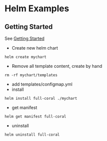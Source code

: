# Helm Examples
## Getting Started
See [Getting Started](https://helm.sh/docs/chart_template_guide/getting_started/)

- Create new helm chart
```
helm create mychart
```
- Remove all template content, create by hand
```
rm -rf mychart/templates
```

- add templates/configmap.yml
- install
```
helm install full-coral ./mychart
```
- get manifest
```
helm get manifest full-coral
```
- uninstall
```
helm uninstall full-coral
```